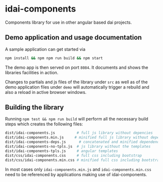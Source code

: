 # idai-components

Components library for use in other angular based dai projects. 

## Demo application and usage documentation

A sample application can get started via

```bash
npm install && npm npm run build && npm start
```

The demo app is then served on port `8084`. 
It documents and shows the libraries facilities in action.

Changes to partials and js files of the library under `src` as well as of the
demo application files under `demo` will automatically trigger a
rebuild and also a reload in active browser windows.

## Building the library

Running `npm test && npm run build` will perform all the 
necessary build steps which creates the following files:

```bash
dist/idai-components.js          # full js library without depencies
dist/idai-components.min.js     # minified full js library without dependencies
dist/idai-components-deps.js      # concatenated and minified dependencies
dist/idai-components-no-tpls.js  # js library without the templates
dist/idai-components-tpls.js     # angular templates
dist/css/idai-components.css     # full css including bootstrap
dist/css/idai-components.min.css # minified full css including bootstrap
```

In most cases only `idai-components.min.js` and `idai-components.min.css` need
to be referenced by applications making use of idai-components.


